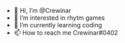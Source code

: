 - 👋 Hi, I’m @Crewinar 
- 👀 I’m interested in rhytm games
- 🌱 I’m currently learning coding
- 📫 How to reach me Crewinar#0402

<!---
Crewinar/Crewinar is a ✨ special ✨ repository because its `README.md` (this file) appears on your GitHub profile.
You can click the Preview link to take a look at your changes.
--->
